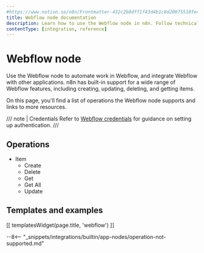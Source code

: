 ```yaml
---
#https://www.notion.so/n8n/Frontmatter-432c2b8dff1f43d4b1c8d20075510fe4
title: Webflow node documentation
description: Learn how to use the Webflow node in n8n. Follow technical documentation to integrate Webflow node into your workflows.
contentType: [integration, reference]
---
```


# Webflow node

Use the Webflow node to automate work in Webflow, and integrate Webflow with other applications. n8n has built-in support for a wide range of Webflow features, including creating, updating, deleting, and getting items. 

On this page, you'll find a list of operations the Webflow node supports and links to more resources.

/// note | Credentials
Refer to [Webflow credentials](/integrations/builtin/credentials/webflow.md) for guidance on setting up authentication. 
///

## Operations

* Item
    * Create
    * Delete
    * Get
    * Get All
    * Update

## Templates and examples

<!-- see https://www.notion.so/n8n/Pull-in-templates-for-the-integrations-pages-37c716837b804d30a33b47475f6e3780 -->
[[ templatesWidget(page.title, 'webflow') ]]

--8<-- "_snippets/integrations/builtin/app-nodes/operation-not-supported.md"
